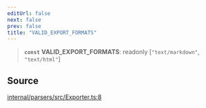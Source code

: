 ```yaml
---
editUrl: false
next: false
prev: false
title: "VALID_EXPORT_FORMATS"
---
```


> **`const`** **VALID\_EXPORT\_FORMATS**: readonly [`"text/markdown"`, `"text/html"`]

## Source

[internal/parsers/src/Exporter.ts:8](https://github.com/nodenogg-in/alpha-p2p/blob/2cff8cc/internal/parsers/src/Exporter.ts#L8)
